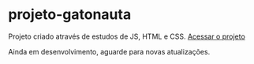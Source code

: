 # projeto-gatonauta
 Projeto criado através de estudos de JS, HTML e CSS.
 <a href="https://rebecaklopes.github.io/projeto-gatonauta/.">Acessar o projeto</a>
 
  Ainda em desenvolvimento, aguarde para novas atualizações.
